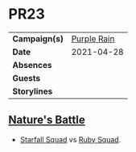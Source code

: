 # PR23

|||
| --- | --- |
| **Campaign(s)** | [Purple Rain](../campaigns/purple-rain.md) | session.2
| **Date** | 2021-04-28 |
| **Absences** | |
| **Guests** | |
| **Storylines** | |

## [Nature's Battle](../storylines/natures-battle.md)

- [Starfall Squad](../organisations/astorrel/squads/starfall-squad.md) vs [Ruby Squad](../organisations/astorrel/squads/ruby-squad.md).
